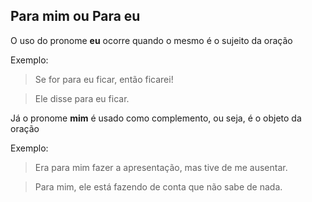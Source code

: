 ## Para mim ou Para eu

O uso do pronome **eu** ocorre quando o mesmo é o sujeito da oração

Exemplo: 

> Se for para eu ficar, então ficarei! 

> Ele disse para eu ficar.

Já o pronome **mim** é usado como complemento, ou seja, é o objeto da oração

Exemplo:  

> Era para mim fazer a apresentação, mas tive de me ausentar.

> Para mim, ele está fazendo de conta que não sabe de nada. 
